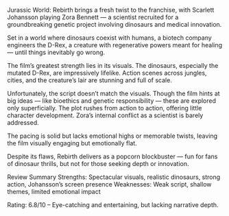 Jurassic World: Rebirth brings a fresh twist to the franchise, with Scarlett Johansson playing Zora Bennett — a scientist recruited for a groundbreaking genetic project involving dinosaurs and medical innovation.

Set in a world where dinosaurs coexist with humans, a biotech company engineers the D-Rex, a creature with regenerative powers meant for healing — until things inevitably go wrong.

The film’s greatest strength lies in its visuals. The dinosaurs, especially the mutated D-Rex, are impressively lifelike. Action scenes across jungles, cities, and the creature’s lair are stunning and full of scale.

Unfortunately, the script doesn’t match the visuals. Though the film hints at big ideas — like bioethics and genetic responsibility — these are explored only superficially. The plot rushes from action to action, offering little character development. Zora’s internal conflict as a scientist is barely addressed.

The pacing is solid but lacks emotional highs or memorable twists, leaving the film visually engaging but emotionally flat.

Despite its flaws, Rebirth delivers as a popcorn blockbuster — fun for fans of dinosaur thrills, but not for those seeking depth or innovation.

Review Summary
Strengths: Spectacular visuals, realistic dinosaurs, strong action, Johansson’s screen presence
Weaknesses: Weak script, shallow themes, limited emotional impact

Rating: 6.8/10 – Eye-catching and entertaining, but lacking narrative depth.